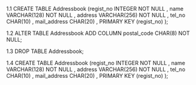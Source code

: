 1.1
CREATE TABLE Addressbook
(regist_no INTEGER NOT NULL ,
name VARCHAR(128) NOT NULL ,
address VARCHAR(256) NOT NULL ,
tel_no CHAR(10) ,
mail_address CHAR(20) ,
PRIMARY KEY (regist_no) 
);

1.2
ALTER TABLE Addressbook ADD COLUMN postal_code CHAR(8) NOT NULL;

1.3
DROP TABLE Addressbook;

1.4
CREATE TABLE Addressbook
(regist_no INTEGER NOT NULL ,
name VARCHAR(128) NOT NULL ,
address VARCHAR(256) NOT NULL ,
tel_no CHAR(10) ,
mail_address CHAR(20) ,
PRIMARY KEY (regist_no) 
);
